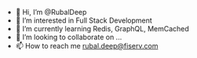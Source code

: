 - 👋 Hi, I’m @RubalDeep
- 👀 I’m interested in Full Stack Development
- 🌱 I’m currently learning Redis, GraphQL, MemCached
- 💞️ I’m looking to collaborate on ...
- 📫 How to reach me rubal.deep@fiserv.com

<!---
RubDeep/RubDeep is a ✨ special ✨ repository because its `README.md` (this file) appears on your GitHub profile.
You can click the Preview link to take a look at your changes.
--->
